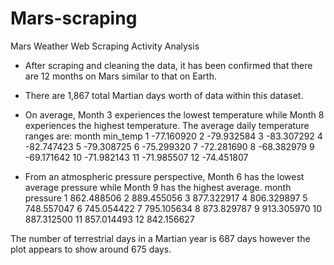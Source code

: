 # Mars-scraping

Mars Weather Web Scraping Activity Analysis
- After scraping and cleaning the data, it has been confirmed that there are 12 months on Mars similar to that on Earth. 
- There are 1,867 total Martian days worth of data within this dataset. 
- On average, Month 3 experiences the lowest temperature while Month 8 experiences the highest temperature. 
The average daily temperature ranges are:
month	min_temp
1	-77.160920
2	-79.932584
3	-83.307292
4	-82.747423
5	-79.308725
6	-75.299320
7	-72.281690
8	-68.382979
9	-69.171642
10	-71.982143
11	-71.985507
12	-74.451807


- From an atmospheric pressure perspective, Month 6 has the lowest average pressure while Month 9 has the highest average.
month	pressure
1	862.488506
2	889.455056
3	877.322917
4	806.329897
5	748.557047
6	745.054422
7	795.105634
8	873.829787
9	913.305970
10	887.312500
11	857.014493
12	842.156627

The number of terrestrial days in a Martian year is 687 days however the plot appears to show around 675 days. 
